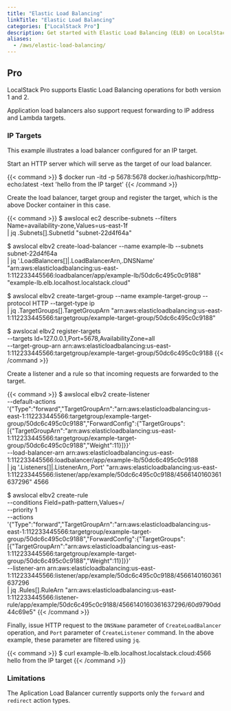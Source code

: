 ```yaml
---
title: "Elastic Load Balancing"
linkTitle: "Elastic Load Balancing"
categories: ["LocalStack Pro"]
description: Get started with Elastic Load Balancing (ELB) on LocalStack
aliases:
  - /aws/elastic-load-balancing/
---
```



## Pro

LocalStack Pro supports Elastic Load Balancing operations for both version 1 and 2.

Application load balancers also support request forwarding to IP address and Lambda targets.


### IP Targets

This example illustrates a load balancer configured for an IP target.

Start an HTTP server which will serve as the target of our load balancer.

{{< command >}}
$ docker run -itd -p 5678:5678 docker.io/hashicorp/http-echo:latest -text 'hello from the IP target'
{{< /command >}}

Create the load balancer, target group and register the target, which is the above Docker container in this case.

{{< command >}}
$ awslocal ec2 describe-subnets --filters Name=availability-zone,Values=us-east-1f \
    | jq .Subnets[].SubnetId
"subnet-22d4f64a"

$ awslocal elbv2 create-load-balancer --name example-lb --subnets subnet-22d4f64a \
    | jq '.LoadBalancers[]|.LoadBalancerArn,.DNSName'
"arn:aws:elasticloadbalancing:us-east-1:112233445566:loadbalancer/app/example-lb/50dc6c495c0c9188"
"example-lb.elb.localhost.localstack.cloud"

$ awslocal elbv2 create-target-group --name example-target-group --protocol HTTP --target-type ip \
    | jq .TargetGroups[].TargetGroupArn
"arn:aws:elasticloadbalancing:us-east-1:112233445566:targetgroup/example-target-group/50dc6c495c0c9188"

$ awslocal elbv2 register-targets \
        --targets Id=127.0.0.1,Port=5678,AvailabilityZone=all \
        --target-group-arn arn:aws:elasticloadbalancing:us-east-1:112233445566:targetgroup/example-target-group/50dc6c495c0c9188
{{< /command >}}

Create a listener and a rule so that incoming requests are forwarded to the target.

{{< command >}}
$ awslocal elbv2 create-listener \
        --default-actions '{"Type":"forward","TargetGroupArn":"arn:aws:elasticloadbalancing:us-east-1:112233445566:targetgroup/example-target-group/50dc6c495c0c9188","ForwardConfig":{"TargetGroups":[{"TargetGroupArn":"arn:aws:elasticloadbalancing:us-east-1:112233445566:targetgroup/example-target-group/50dc6c495c0c9188","Weight":11}]}}' \
        --load-balancer-arn arn:aws:elasticloadbalancing:us-east-1:112233445566:loadbalancer/app/example-lb/50dc6c495c0c9188 \
    | jq '.Listeners[]|.ListenerArn,.Port'
"arn:aws:elasticloadbalancing:us-east-1:112233445566:listener/app/example/50dc6c495c0c9188/4566140160361637296"
4566

$ awslocal elbv2 create-rule \
        --conditions Field=path-pattern,Values=/ \
        --priority 1 \
        --actions '{"Type":"forward","TargetGroupArn":"arn:aws:elasticloadbalancing:us-east-1:112233445566:targetgroup/example-target-group/50dc6c495c0c9188","ForwardConfig":{"TargetGroups":[{"TargetGroupArn":"arn:aws:elasticloadbalancing:us-east-1:112233445566:targetgroup/example-target-group/50dc6c495c0c9188","Weight":11}]}}' \
        --listener-arn arn:aws:elasticloadbalancing:us-east-1:112233445566:listener/app/example/50dc6c495c0c9188/4566140160361637296 \
    | jq .Rules[].RuleArn
"arn:aws:elasticloadbalancing:us-east-1:112233445566:listener-rule/app/example/50dc6c495c0c9188/4566140160361637296/60d9790dd44c69e5"
{{< /command >}}

Finally, issue HTTP request to the `DNSName` parameter of `CreateLoadBalancer` operation, and `Port` parameter of `CreateListener` command.
In the above example, these parameter are filtered using `jq`.

{{< command >}}
$ curl example-lb.elb.localhost.localstack.cloud:4566
hello from the IP target
{{< /command >}}

### Limitations

The Aplication Load Balancer currently supports only the `forward` and `redirect` action types.

